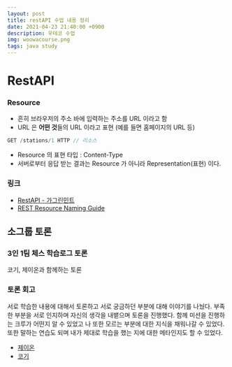 ```yaml
---
layout: post
title: restAPI 수업 내용 정리
date: 2021-04-23 21:40:00 +0900
description: 우테코 수업
img: woowacourse.png
tags: java study
---
```


# RestAPI

### Resource

- 흔히 브라우저의 주소 바에 입력하는 주소를 URL 이라고 함
- URL 은 <b>어떤 것</b>들의 URL 이라고 표현 (예를 들면 홈페이지의 URL 등)

```javascript
GET /stations/1 HTTP // 리소스
```

- Resource 의 표현 타입 : Content-Type
- 서버로부터 응답 받는 결과는 Resource 가 아니라 Representation(표현) 이다.

### 링크

- [RestAPI - 가그린민트](https://brainbackdoor.tistory.com/53)
- [REST Resource Naming Guide](https://restfulapi.net/resource-naming)



## 소그룹 토론

### 3인 1팀 체스 학습로그 토론

코기, 제이온과 함께하는 토론

### 토론 회고

서로 학습한 내용에 대해서 토론하고 서로 궁금하던 부분에 대해 이야기를 나눴다. 부족한 부분을 서로 인지하며 자신의 생각을 내뱉으며 토론을 진행했다. 함께 미션을 진행하는 크루가 어떤지 알 수 있었고 나 또한 모르는 부분에 대한 지식을 채워나갈 수 있었다. 또한 말하는 연습도 되며 내가 제대로 학습을 했는 지에 대한 메타인지도 할 수 있었다.

- [제이온](https://github.com/woowacourse/jwp-chess/pull/273)
- [코기](https://github.com/woowacourse/jwp-chess/pull/238)

